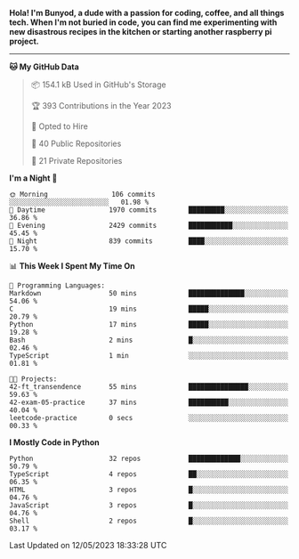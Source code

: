 <p>
<b>Hola! I'm Bunyod, a dude with a passion for coding, coffee, and all things tech. When I'm not buried in code, you can find me experimenting with new disastrous recipes in the kitchen or starting another raspberry pi project.</b>
</p>

---

<!--START_SECTION:waka-->
**🐱 My GitHub Data** 

> 📦 154.1 kB Used in GitHub's Storage 
 > 
> 🏆 393 Contributions in the Year 2023
 > 
> 💼 Opted to Hire
 > 
> 📜 40 Public Repositories 
 > 
> 🔑 21 Private Repositories 
 > 
**I'm a Night 🦉** 

```text
🌞 Morning                106 commits         ░░░░░░░░░░░░░░░░░░░░░░░░░   01.98 % 
🌆 Daytime                1970 commits        █████████░░░░░░░░░░░░░░░░   36.86 % 
🌃 Evening                2429 commits        ███████████░░░░░░░░░░░░░░   45.45 % 
🌙 Night                  839 commits         ████░░░░░░░░░░░░░░░░░░░░░   15.70 % 
```


📊 **This Week I Spent My Time On** 

```text
💬 Programming Languages: 
Markdown                 50 mins             ██████████████░░░░░░░░░░░   54.06 % 
C                        19 mins             █████░░░░░░░░░░░░░░░░░░░░   20.79 % 
Python                   17 mins             █████░░░░░░░░░░░░░░░░░░░░   19.28 % 
Bash                     2 mins              █░░░░░░░░░░░░░░░░░░░░░░░░   02.46 % 
TypeScript               1 min               ░░░░░░░░░░░░░░░░░░░░░░░░░   01.81 % 

🐱‍💻 Projects: 
42-ft_transendence       55 mins             ███████████████░░░░░░░░░░   59.63 % 
42-exam-05-practice      37 mins             ██████████░░░░░░░░░░░░░░░   40.04 % 
leetcode-practice        0 secs              ░░░░░░░░░░░░░░░░░░░░░░░░░   00.33 % 
```

**I Mostly Code in Python** 

```text
Python                   32 repos            █████████████░░░░░░░░░░░░   50.79 % 
TypeScript               4 repos             ██░░░░░░░░░░░░░░░░░░░░░░░   06.35 % 
HTML                     3 repos             █░░░░░░░░░░░░░░░░░░░░░░░░   04.76 % 
JavaScript               3 repos             █░░░░░░░░░░░░░░░░░░░░░░░░   04.76 % 
Shell                    2 repos             █░░░░░░░░░░░░░░░░░░░░░░░░   03.17 % 
```




 Last Updated on 12/05/2023 18:33:28 UTC
<!--END_SECTION:waka-->
